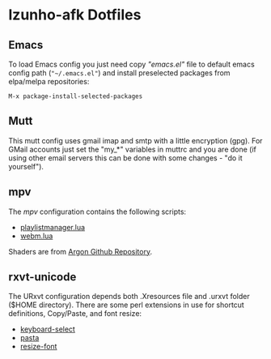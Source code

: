 # lzunho-afk Dotfiles

## Emacs

To load Emacs config you just need copy *"emacs.el"* file to default emacs config path (`"~/.emacs.el"`) and install preselected packages from elpa/melpa repositories:

```
M-x package-install-selected-packages
```

## Mutt

This mutt config uses gmail imap and smtp with a little encryption (gpg). For GMail accounts just set the "my_*" variables in muttrc and you are done (if using other email servers this can be done with some changes - "do it yourself"). 

## mpv

The *mpv* configuration contains the following scripts:

- [playlistmanager.lua](https://github.com/jonniek/mpv-playlistmanager)
- [webm.lua](https://github.com/ekisu/mpv-webm)

Shaders are from [Argon Github Repository](https://github.com/Argon-/mpv-config).

## rxvt-unicode

The URxvt configuration depends both .Xresources file and .urxvt folder ($HOME directory). There are some perl extensions in use for shortcut definitions, Copy/Paste, and font resize:

- [keyboard-select](https://github.com/muennich/urxvt-perls)
- [pasta](https://github.com/wifiextender/urxvt-pasta)
- [resize-font](https://github.com/simmel/urxvt-resize-font/blob/master/resize-font)
